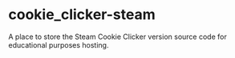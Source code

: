 # cookie_clicker-steam
A place to store the Steam Cookie Clicker version source code for educational purposes hosting.
